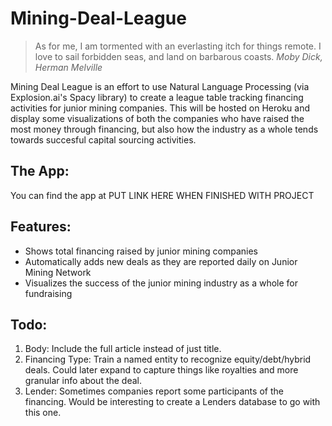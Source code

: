# Mining-Deal-League
> As for me, I am tormented with an everlasting itch for things remote. I love to sail forbidden seas, and land on barbarous coasts.
> _Moby Dick, Herman Melville_

Mining Deal League is an effort to use Natural Language Processing (via Explosion.ai's Spacy library) to create a league table tracking financing activities for junior mining companies. This will be hosted on Heroku and display some visualizations of both the companies who have raised the most money through financing, but also how the industry as a whole tends towards succesful capital sourcing activities. 

## The App:
You can find the app at PUT LINK HERE WHEN FINISHED WITH PROJECT

## Features:
- Shows total financing raised by junior mining companies
- Automatically adds new deals as they are reported daily on Junior Mining Network
- Visualizes the success of the junior mining industry as a whole for fundraising

## Todo:
1. Body: Include the full article instead of just title.
2. Financing Type: Train a named entity to recognize equity/debt/hybrid deals. Could later expand to capture things like royalties and more granular info about the deal.
3. Lender: Sometimes companies report some participants of the financing. Would be interesting to create a Lenders database to go with this one.
